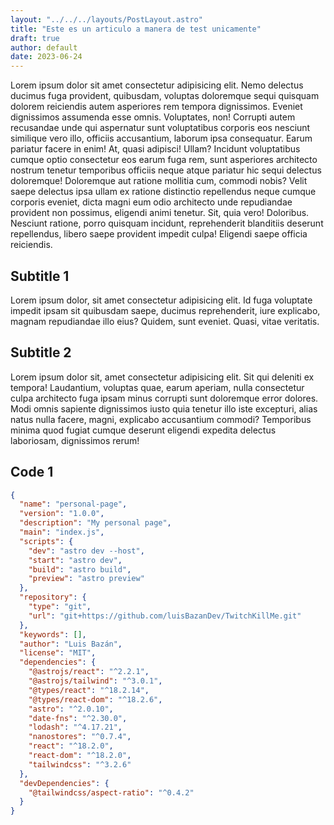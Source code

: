 ```yaml
---
layout: "../../../layouts/PostLayout.astro"
title: "Este es un articulo a manera de test unicamente"
draft: true
author: default
date: 2023-06-24
---
```


Lorem ipsum dolor sit amet consectetur adipisicing elit. Nemo delectus
ducimus fuga provident, quibusdam, voluptas doloremque sequi quisquam
dolorem reiciendis autem asperiores rem tempora dignissimos. Eveniet
dignissimos assumenda esse omnis. Voluptates, non! Corrupti autem recusandae
unde qui aspernatur sunt voluptatibus corporis eos nesciunt similique vero
illo, officiis accusantium, laborum ipsa consequatur. Earum pariatur facere
in enim! At, quasi adipisci! Ullam? Incidunt voluptatibus cumque optio
consectetur eos earum fuga rem, sunt asperiores architecto nostrum tenetur
temporibus officiis neque atque pariatur hic sequi delectus doloremque!
Doloremque aut ratione mollitia cum, commodi nobis? Velit saepe delectus
ipsa ullam ex ratione distinctio repellendus neque cumque corporis eveniet,
dicta magni eum odio architecto unde repudiandae provident non possimus,
eligendi animi tenetur. Sit, quia vero! Doloribus. Nesciunt ratione, porro
quisquam incidunt, reprehenderit blanditiis deserunt repellendus, libero
saepe provident impedit culpa! Eligendi saepe officia reiciendis.

## Subtitle 1

Lorem ipsum dolor, sit amet consectetur adipisicing elit. Id fuga voluptate
impedit ipsam sit quibusdam saepe, ducimus reprehenderit, iure explicabo,
magnam repudiandae illo eius? Quidem, sunt eveniet. Quasi, vitae veritatis.

## Subtitle 2

Lorem ipsum dolor sit, amet consectetur adipisicing elit. Sit qui deleniti
ex tempora! Laudantium, voluptas quae, earum aperiam, nulla consectetur
culpa architecto fuga ipsam minus corrupti sunt doloremque error dolores.
Modi omnis sapiente dignissimos iusto quia tenetur illo iste excepturi,
alias natus nulla facere, magni, explicabo accusantium commodi? Temporibus
minima quod fugiat cumque deserunt eligendi expedita delectus laboriosam,
dignissimos rerum!

## Code 1

```json
{
  "name": "personal-page",
  "version": "1.0.0",
  "description": "My personal page",
  "main": "index.js",
  "scripts": {
    "dev": "astro dev --host",
    "start": "astro dev",
    "build": "astro build",
    "preview": "astro preview"
  },
  "repository": {
    "type": "git",
    "url": "git+https://github.com/luisBazanDev/TwitchKillMe.git"
  },
  "keywords": [],
  "author": "Luis Bazán",
  "license": "MIT",
  "dependencies": {
    "@astrojs/react": "^2.2.1",
    "@astrojs/tailwind": "^3.0.1",
    "@types/react": "^18.2.14",
    "@types/react-dom": "^18.2.6",
    "astro": "^2.0.10",
    "date-fns": "^2.30.0",
    "lodash": "^4.17.21",
    "nanostores": "^0.7.4",
    "react": "^18.2.0",
    "react-dom": "^18.2.0",
    "tailwindcss": "^3.2.6"
  },
  "devDependencies": {
    "@tailwindcss/aspect-ratio": "^0.4.2"
  }
}
```
